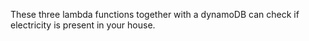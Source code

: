 These three lambda functions together with a dynamoDB can check if electricity is present in your house.

